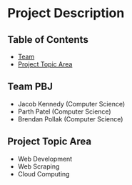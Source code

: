 # Project Description

## Table of Contents
- [Team](#Team)
- [Project Topic Area](#Topic)

## <a name="Team">Team PBJ</a>
- Jacob Kennedy (Computer Science)
- Parth Patel (Computer Science)
- Brendan Pollak (Computer Science)

## <a name="Topic">Project Topic Area</a>
- Web Development
- Web Scraping
- Cloud Computing

